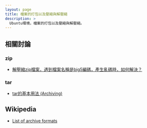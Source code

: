 ```yaml
---
layout: page
title: 檔案的打包以及壓縮與解壓縮
description: >
  Ubuntu環境，檔案的打包以及壓縮與解壓縮。
---
```


## 相關討論


### zip

* [解壓縮zip檔案，遇到檔案名稱是big5編碼，產生亂碼時，如何解決？](/book-ubuntu-qna/read/case/file-archiving-and-compression/zip/unzip-big5.html)

### tar

* [tar的基本用法 (Archiving)](/book-ubuntu-qna/read/case/file-archiving-and-compression/tar/archiving.html)


## Wikipedia

* [List of archive formats](https://en.wikipedia.org/wiki/List_of_archive_formats)
